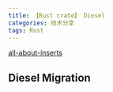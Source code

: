 ```yaml
---
title: 【Rust crate】 Diesel
categories: 技术分享
tags: Rust
---
```

[all-about-inserts](https://diesel.rs/guides/all-about-inserts.html)
## Diesel Migration

